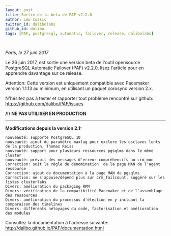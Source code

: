 ```yaml
---
layout: post
title: Sortie de la beta de PAF v2.2.0
author: Léo Cossic
twitter_id: dalibolabs
github_id: dalibo
tags: [PAF, postgresql, automatic, failover, release, dalibolabs]

---
```


*Paris, le 27 juin 2017*


Le 26 juin 2017, est sortie une version beta de l'outil opensource PostgreSQL Automatic Failover (PAF) v2.2.0, lisez l'article pour en apprendre davantage sur ce release.


<!--MORE-->


Attention: Cette version est uniquement compatible avec Pacemaker version 1.1.13 au minimum, en utilisant un paquet corosync version 2.x.

N'hésitez pas à tester et rapporter tout problème rencontré sur github: https://github.com/dalibo/PAF/issues

**/!\ NE PAS UTILISER EN PRODUCTION**

------
__Modifications depuis la version 2.1:__

    nouveauté: supporte PostgreSQL 10
    nouveauté: ajout du paramètre maxlag pour exclure les esclaves lents de la production, Thomas Reiss
    nouveauté: support pour plusieurs ressources pgsqlms dans le même cluster
    nouveauté: prévoit des messages d'erreur compréhensifs au crm_mon
    Correction: suit la règle de dénomination  de la page MAN de l'agent ressource
    Correction: ajout de documentation à la page MAN de pgsqlms
    Correction: ne s'appuie/dépend plus sur crm_failcount, suggéré sur les listes clusterlabs
    Divers: amélioration du packaging RPM
    Divers: vérification de la compatibilité Pacemaker et de l'assemblage des ressources
    Divers: amélioration du processus d'élection en y incluant la comparaison des timelines
    Divers: différents nétoyages du code, factorisation et amélioration des modules

Consultez la documentation à l'adresse suivante: http://dalibo.github.io/PAF/documentation.html
